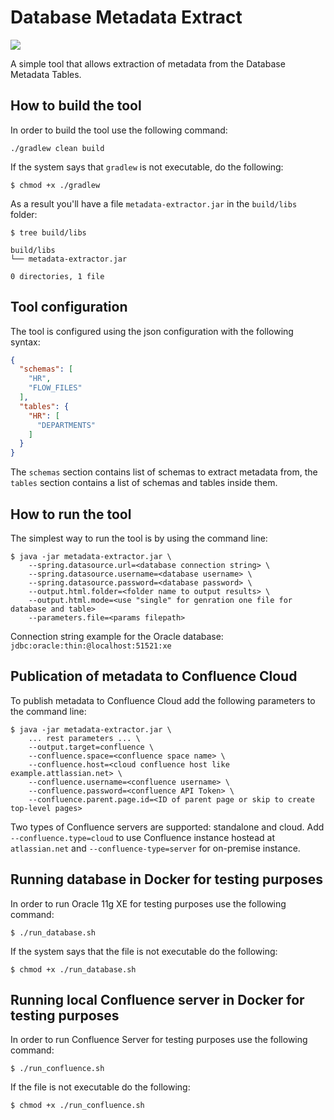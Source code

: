 # Database Metadata Extract

![](https://github.com/aabarmin/database-metadata-extractor/workflows/Java%20CI%20with%20Gradle/badge.svg)

A simple tool that allows extraction of metadata from the Database Metadata Tables. 

## How to build the tool

In order to build the tool use the following command:

```shell script
./gradlew clean build
```

If the system says that `gradlew` is not executable, do the following:

```shell script
$ chmod +x ./gradlew
```

As a result you'll have a file `metadata-extractor.jar` in the `build/libs` folder:

```shell script
$ tree build/libs

build/libs
└── metadata-extractor.jar

0 directories, 1 file
```

## Tool configuration

The tool is configured using the json configuration with the following syntax:

```json
{
  "schemas": [
    "HR",
    "FLOW_FILES"
  ],
  "tables": {
    "HR": [
      "DEPARTMENTS"
    ]
  }
}
```

The `schemas` section contains list of schemas to extract metadata from, the `tables` section contains
a list of schemas and tables inside them. 

## How to run the tool

The simplest way to run the tool is by using the command line:

```shell script
$ java -jar metadata-extractor.jar \
    --spring.datasource.url=<database connection string> \
    --spring.datasource.username=<database username> \ 
    --spring.datasource.password=<database password> \
    --output.html.folder=<folder name to output results> \
    --output.html.mode=<use "single" for genration one file for database and table>
    --parameters.file=<params filepath>
```

Connection string example for the Oracle database: `jdbc:oracle:thin:@localhost:51521:xe`

## Publication of metadata to Confluence Cloud

To publish metadata to Confluence Cloud add the following parameters to the command line:

```shell script
$ java -jar metadata-extractor.jar \
    ... rest parameters ... \
    --output.target=confluence \
    --confluence.space=<confluence space name> \
    --confluence.host=<cloud confluence host like example.attlassian.net> \
    --confluence.username=<confluence username> \
    --confluence.password=<confluence API Token> \
    --confluence.parent.page.id=<ID of parent page or skip to create top-level pages>
```

Two types of Confluence servers are supported: standalone and cloud. Add `--confluence.type=cloud`
to use Confluence instance hostead at `atlassian.net` and `--confluence-type=server` for on-premise
instance. 

## Running database in Docker for testing purposes

In order to run Oracle 11g XE for testing purposes use the following command:

```shell script
$ ./run_database.sh
```

If the system says that the file is not executable do the following:

```shell script
$ chmod +x ./run_database.sh
```

## Running local Confluence server in Docker for testing purposes

In order to run Confluence Server for testing purposes use the following command:

```shell script
$ ./run_confluence.sh
```

If the file is not executable do the following:

```shell script
$ chmod +x ./run_confluence.sh
```